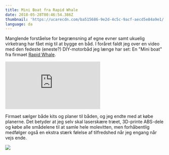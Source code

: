 ```yaml
---
title: Mini Boat fra Rapid Whale
date: 2018-05-28T00:46:54.386Z
thumbnail: 'https://ucarecdn.com/ba515686-9e2d-4c5c-9acf-aecd5e84a9e1/'
language: da
---
```

Manglende forståelse for begrænsning af egne evner samt ukuelig virketrang har fået mig til at bygge en båd. I foråret faldt jeg over en video med den fedeste (eneste?) DIY-motorbåd jeg længe har set: En "Mini boat" fra firmaet [Rapid Whale](http://rapidwhale.com/mini-boat.php).

<div class="iframe iframe__16x9 mb">
  <iframe src="https://www.youtube.com/embed/ItZRMgxW-cg?rel=0&amp;showinfo=0" frameborder="0" allow="autoplay; encrypted-media" allowfullscreen></iframe>
</div>

Firmaet sælger både kits og planer til båden, og jeg endte med at købe planerne. Det betyder at jeg selv skal laserskære træet, 3D-printe ABS-dele og købe alle smådelene til at samle hele molevitten, men forhåbentlig medfølger også en ekstra stærk følelse af tilfredshed når jeg engang når vejs ende.

<img src="https://ucarecdn.com/ba515686-9e2d-4c5c-9acf-aecd5e84a9e1/-/format/auto/-/scale_crop/1860x1400/" srcset="https://ucarecdn.com/ba515686-9e2d-4c5c-9acf-aecd5e84a9e1/-/format/auto/-/scale_crop/930x700/, https://ucarecdn.com/ba515686-9e2d-4c5c-9acf-aecd5e84a9e1/-/format/auto/-/scale_crop/1395x1050/ 1.5x, https://ucarecdn.com/ba515686-9e2d-4c5c-9acf-aecd5e84a9e1/-/format/auto/-/scale_crop/1860x1400/ 2x" class="no-shadow" />
